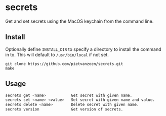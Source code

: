 # secrets

Get and set secrets using the MacOS keychain from the command line.

## Install

Optionally define `INSTALL_DIR` to specify a directory to install the command in to. This will default to `/usr/bin/local` if not set.

```
git clone https://github.com/pietvanzoen/secrets.git
make
```

## Usage

```sh
secrets get <name>           Get secret with given name.
secrets set <name> <value>   Set secret with given name and value.
secrets delete <name>        Delete secret with given name.
secrets version              Get version of secrets.
```
